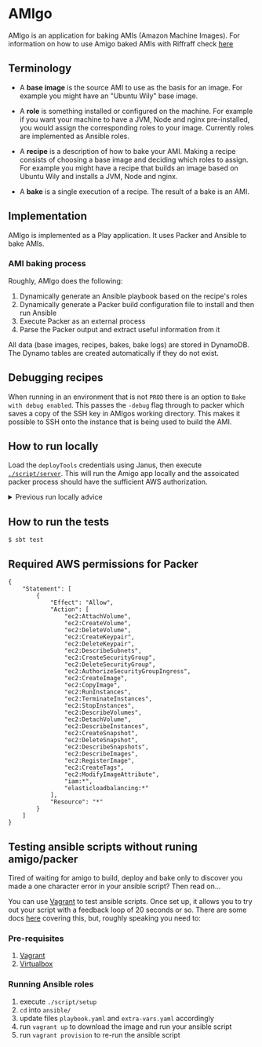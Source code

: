 # AMIgo

AMIgo is an application for baking AMIs (Amazon Machine Images).
For information on how to use Amigo baked AMIs with Riffraff check [here](./docs/riffraff-integration.md)

## Terminology

* A __base image__ is the source AMI to use as the basis for an image. For example you might have an "Ubuntu Wily" base image.

* A __role__ is something installed or configured on the machine. For example if you want your machine to have a JVM, Node and nginx pre-installed, you would assign the corresponding roles to your image. Currently roles are implemented as Ansible roles.

* A __recipe__ is a description of how to bake your AMI. Making a recipe consists of choosing a base image and deciding which roles to assign. For example you might have a recipe that builds an image based on Ubuntu Wily and installs a JVM, Node and nginx.

* A __bake__ is a single execution of a recipe. The result of a bake is an AMI.

## Implementation

AMIgo is implemented as a Play application. It uses Packer and Ansible to bake AMIs.

### AMI baking process

Roughly, AMIgo does the following:

1. Dynamically generate an Ansible playbook based on the recipe's roles
2. Dynamically generate a Packer build configuration file to install and then run Ansible
3. Execute Packer as an external process
4. Parse the Packer output and extract useful information from it

All data (base images, recipes, bakes, bake logs) are stored in DynamoDB. The Dynamo tables are created automatically if they do not exist.

## Debugging recipes

When running in an environment that is not `PROD` there is an option to `Bake with debug enabled`.
This passes the `-debug` flag through to packer which saves a copy of the SSH key in AMIgos working directory. This makes 
it possible to SSH onto the instance that is being used to build the AMI. 

## How to run locally

Load the `deployTools` credentials using Janus, then execute [`./script/server`](./script/server). This will run the 
Amigo app locally and the assoicated packer process should have the sufficient AWS authorization.

<details>
<summary>Previous run locally advice</summary>

Install dependencies with [`./script/setup`](./script/setup)

(For a faster but messier way of testing your ansible scripts - see 'Testing ansible scripts without runing amigo/packer' below.)

AMIgo requires Packer to be [installed](https://www.packer.io/intro/getting-started/install.html)

To run the Play app, you will need credentials in either the `deployTools` profile or the default profile.

If you want to actually perform a bake, you will need separate credentials for Packer. These must be available either as environment variables or in the default profile. (Packer doesn't play nicely with named profiles.) I'm not sure whether Packer understands federated credentials, session token, etc. I created an IAM user with limited permissions (see below) and use that user's credentials.

If you have created a custom VPC in your AWS account (i.e. your account contains any VPCs other than the default one), then you will also need to tell Packer which VPC and subnet to use when building images:

```shell
$ cat ~/.configuration-magic/amigo.conf

packer {
  vpcId = "vpc-1234abcd"
  subnetId = "subnet-5678efgh"
  instanceProfile = "[optional] instance profile name for the box packer will run on"
}
```

If you want to use the `packages` role to install packages from an S3 bucket then you'll also need to configure that:

```hocon
ansible {
  packages {
    s3bucket = "your-bucket"
    s3prefix = "an/optional/prefix/"
  }
}
```

Optionally, you may want to set `associate_public_ip_address` to true if your subnet does not default to this, to ensure Packer can SSH into your instance.

Once you have your credentials and config sorted out, just do: 

```shell
$ sbt run
```
</details>

## How to run the tests

```shell
$ sbt test
```

## Required AWS permissions for Packer

```json5
{
    "Statement": [
        {
            "Effect": "Allow",
            "Action": [
                "ec2:AttachVolume",
                "ec2:CreateVolume",
                "ec2:DeleteVolume",
                "ec2:CreateKeypair",
                "ec2:DeleteKeypair",
                "ec2:DescribeSubnets",
                "ec2:CreateSecurityGroup",
                "ec2:DeleteSecurityGroup",
                "ec2:AuthorizeSecurityGroupIngress",
                "ec2:CreateImage",
                "ec2:CopyImage",
                "ec2:RunInstances",
                "ec2:TerminateInstances",
                "ec2:StopInstances",
                "ec2:DescribeVolumes",
                "ec2:DetachVolume",
                "ec2:DescribeInstances",
                "ec2:CreateSnapshot",
                "ec2:DeleteSnapshot",
                "ec2:DescribeSnapshots",
                "ec2:DescribeImages",
                "ec2:RegisterImage",
                "ec2:CreateTags",
                "ec2:ModifyImageAttribute",
                "iam:*",
                "elasticloadbalancing:*"
            ],
            "Resource": "*"
        }
    ]
}
```

## Testing ansible scripts without runing amigo/packer

Tired of waiting for amigo to build, deploy and bake only to discover you made a one character error in your ansible script?
Then read on...

You can use [Vagrant](https://www.vagrantup.com/downloads.html) to test ansible scripts. Once set up, it allows you to try out your script with a feedback loop
of 20 seconds or so. There are some docs [here](https://docs.ansible.com/ansible/2.7/scenario_guides/guide_vagrant.html) 
covering this, but, roughly speaking you need to:

### Pre-requisites

1. [Vagrant](https://www.vagrantup.com/downloads.html)
1. [Virtualbox](https://www.virtualbox.org/wiki/Downloads)

### Running Ansible roles

1. execute `./script/setup`
2. `cd` into `ansible/`
3. update files `playbook.yaml` and `extra-vars.yaml` accordingly
4. run `vagrant up` to download the image and run your ansible script
5. run `vagrant provision` to re-run the ansible script
